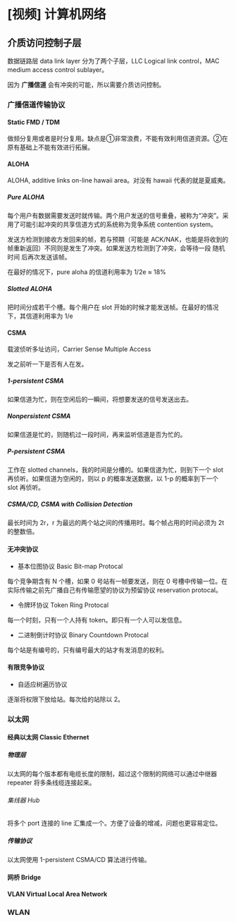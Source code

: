 # [视频] 计算机网络

## 介质访问控制子层

数据链路层 data link layer 分为了两个子层，LLC Logical link control，MAC medium access control sublayer。

因为 **广播信道** 会有冲突的可能，所以需要介质访问控制。

### 广播信道传输协议

#### Static FMD / TDM

做频分复用或者是时分复用。缺点是①非常浪费，不能有效利用信道资源。②在原有基础上不能有效进行拓展。

#### ALOHA

ALOHA, additive links on-line hawaii area。对没有 hawaii 代表的就是夏威夷。

##### Pure ALOHA

每个用户有数据需要发送时就传输。两个用户发送的信号重叠，被称为“冲突”。采用了可能引起冲突的共享信道方式的系统称为竞争系统 contention system。

发送方检测到接收方发回来的帧，若与预期（可能是 ACK/NAK，也能是将收到的帧重新返回）不同则是发生了冲突。如果发送方检测到了冲突，会等待一段 随机时间 后再次发送该帧。

在最好的情况下，pure aloha 的信道利用率为 1/2e ≈ 18%

##### Slotted ALOHA

把时间分成若干个槽。每个用户在 slot 开始的时候才能发送帧。在最好的情况下，其信道利用率为 1/e

#### CSMA

载波侦听多址访问，Carrier Sense Multiple Access

发之前听一下是否有人在发。

##### 1-persistent CSMA

如果信道为忙，则在空闲后的一瞬间，将想要发送的信号发送出去。

##### Nonpersistent CSMA

如果信道是忙的，则随机过一段时间，再来监听信道是否为忙的。

##### P-persistent CSMA

工作在 slotted channels，我的时间是分槽的。如果信道为忙，则到下一个 slot 再侦听。如果信道为空闲的，则以 p 的概率发送数据，以 1-p 的概率到下一个 slot 再侦听。

##### CSMA/CD, CSMA with Collision Detection

最长时间为 2r，r 为最远的两个站之间的传播用时。每个帧占用的时间必须为 2t 的整数倍。

#### 无冲突协议

- 基本位图协议 Basic Bit-map Protocal

每个竞争期含有 N 个槽，如果 0 号站有一帧要发送，则在 0 号槽中传输一位。在实际传输之前先广播自己有传输愿望的协议为预留协议 reservation protocal。

- 令牌环协议 Token Ring Protocal

每一个时刻，只有一个人持有 token。即只有一个人可以发信息。

- 二进制倒计时协议 Binary Countdown Protocal

每个站是有编号的，只有编号最大的站才有发消息的权利。

#### 有限竞争协议

- 自适应树遍历协议

逐渐将权限下放给站。每次给的站除以 2。

### 以太网

#### 经典以太网 Classic Ethernet

##### 物理层

以太网的每个版本都有电缆长度的限制，超过这个限制的网络可以通过中继器 repeater 将多条线缆连接起来。

###### 集线器 Hub

将多个 port 连接的 line 汇集成一个。方便了设备的增减，问题也更容易定位。

##### 传输协议

以太网使用 1-persistent CSMA/CD 算法进行传输。

#### 网桥 Bridge

#### VLAN Virtual Local Area Network

### WLAN
